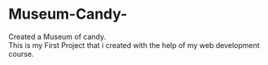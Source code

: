 # Museum-Candy-
Created a Museum of candy. <br>
This is my First Project that i created with the help of my web development course.
